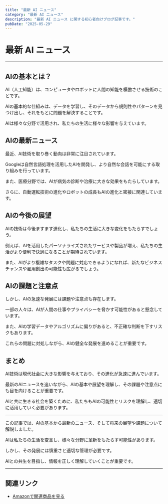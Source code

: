 ```yaml
---
title: "最新 AI ニュース"
category: "最新 AI ニュース"
description: "最新 AI ニュース に関する初心者向けブログ記事です。"
pubDate: "2025-05-29"
---
```


# 最新 AI ニュース

---

## AIの基本とは？

AI（人工知能）は、コンピュータやロボットに人間の知能を模倣させる技術のことです。

AIの基本的な仕組みは、データを学習し、そのデータから規則性やパターンを見つけ出し、それをもとに問題を解決することです。

AIは様々な分野で活用され、私たちの生活に様々な影響を与えています。



## AIの最新ニュース

最近、AI技術を取り巻く動向は非常に注目されています。

Googleは自然言語処理を活用したAIを開発し、より自然な会話を可能にする取り組みを行っています。

また、医療分野では、AIが病気の診断や治療に大きな効果をもたらしています。

さらに、自動運転技術の進化やロボットの成長もAIの進化と密接に関連しています。



## AIの今後の展望

AIの技術は今後ますます進化し、私たちの生活に大きな変化をもたらすでしょう。

例えば、AIを活用したパーソナライズされたサービスや製品が増え、私たちの生活がより便利で快適になることが期待されています。

また、AIがより複雑なタスクや問題に対応できるようになれば、新たなビジネスチャンスや雇用創出の可能性も広がるでしょう。



## AIの課題と注意点

しかし、AIの急速な発展には課題や注意点も存在します。

一部の人々は、AIが人間の仕事やプライバシーを脅かす可能性があると懸念しています。

また、AIの学習データやアルゴリズムに偏りがあると、不正確な判断を下すリスクもあります。

これらの問題に対処しながら、AIの健全な発展を進めることが重要です。



## まとめ

AI技術は現代社会に大きな影響を与えており、その進化が急速に進んでいます。

最新のAIニュースを追いながら、AIの基本や展望を理解し、その課題や注意点にも目を向けることが重要です。

AIと共に生きる社会を築くために、私たちもAIの可能性とリスクを理解し、適切に活用していく必要があります。



--- 

この記事では、AIの基本から最新のニュース、そして将来の展望や課題について解説しました。

AIは私たちの生活を変革し、様々な分野に革新をもたらす可能性があります。

しかし、その発展には慎重さと適切な管理が必要です。

AIとの共生を目指し、情報を正しく理解していくことが重要です。



---

## 関連リンク

- [Amazonで関連商品を見る](https://www.amazon.co.jp/s?k=%E6%9C%80%E6%96%B0+AI+%E3%83%8B%E3%83%A5%E3%83%BC%E3%82%B9&tag=autowritehubai-22)
